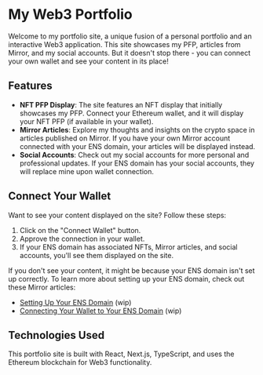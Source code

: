 # My Web3 Portfolio

Welcome to my portfolio site, a unique fusion of a personal portfolio and an interactive Web3 application. This site showcases my PFP, articles from Mirror, and my social accounts. But it doesn't stop there - you can connect your own wallet and see your content in its place!

## Features

- **NFT PFP Display**: The site features an NFT display that initially showcases my PFP. Connect your Ethereum wallet, and it will display your NFT PFP (if available in your wallet).
- **Mirror Articles**: Explore my thoughts and insights on the crypto space in articles published on Mirror. If you have your own Mirror account connected with your ENS domain, your articles will be displayed instead.
- **Social Accounts**: Check out my social accounts for more personal and professional updates. If your ENS domain has your social accounts, they will replace mine upon wallet connection.

## Connect Your Wallet

Want to see your content displayed on the site? Follow these steps:

1. Click on the "Connect Wallet" button.
2. Approve the connection in your wallet.
3. If your ENS domain has associated NFTs, Mirror articles, and social accounts, you'll see them displayed on the site.

If you don't see your content, it might be because your ENS domain isn't set up correctly. To learn more about setting up your ENS domain, check out these Mirror articles:

- [Setting Up Your ENS Domain](#) (wip)
- [Connecting Your Wallet to Your ENS Domain](#) (wip)

## Technologies Used

This portfolio site is built with React, Next.js, TypeScript, and uses the Ethereum blockchain for Web3 functionality.

